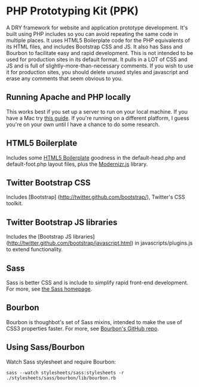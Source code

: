 PHP Prototyping Kit (PPK)
=========================
A DRY framework for website and application prototype development. It's built using PHP includes so you can avoid repeating the same code in multiple places. It uses HTML5 Boilerplate code for the PHP equivalents of its HTML files, and includes Bootstrap CSS and JS. It also has Sass and Bourbon to facilitate easy and rapid development. This is not intended to be used for production sites in its default format. It pulls in a LOT of CSS and JS and is full of slightly-more-than-necessary comments. If you wish to use it for production sites, you should delete unused styles and javascript and erase any comments that seem obvious to you.

Running Apache and PHP locally
------------------------------
This works best if you set up a server to run on your local machine. If you have a Mac try [this guide](http://php.about.com/od/phpbasics/ss/installMac.htm). If you're running on a different platform, I guess you're on your own until I have a chance to do some research.

HTML5 Boilerplate
-----------------
Includes some [HTML5 Boilerplate](http://html5boilerplate.com/) goodness in the default-head.php and default-foot.php layout files, plus the [Modernizr.js](http://www.modernizr.com/) library.

Twitter Bootstrap CSS
------
Includes [Bootstrap] (http://twitter.github.com/bootstrap/), Twitter's CSS toolkit.

Twitter Bootstrap JS libraries
------
Includes the [Bootstrap JS libraries] (http://twitter.github.com/bootstrap/javascript.html) in javascripts/plugins.js to extend functionality.

Sass
----
Sass is better CSS and is include to simplify rapid front-end development. For more, see [the Sass homepage](http://sass-lang.com/).

Bourbon
-------
Bourbon is thoughbot's set of Sass mixins, intended to make the use of CSS3 properties faster. For more, see [Bourbon's GitHub repo](https://github.com/thoughtbot/bourbon).

Using Sass/Bourbon
-------------------------
Watch Sass stylesheet and require Bourbon:

    sass --watch stylesheets/sass:stylesheets -r ./stylesheets/sass/bourbon/lib/bourbon.rb
